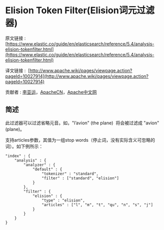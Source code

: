 # Elision Token Filter(Elision词元过滤器)

原文链接 :[https://www.elastic.co/guide/en/elasticsearch/reference/5.4/analysis-elision-tokenfilter.html](https://www.elastic.co/guide/en/elasticsearch/reference/5.4/analysis-elision-tokenfilter.html)

译文链接 :  [http://www.apache.wiki/pages/viewpage.action?pageId=10027914](http://www.apache.wiki/pages/viewpage.action?pageId=10027914)

贡献者 : [李亚运](/display/~liyayun)，[ApacheCN](/display/~apachecn)，[Apache中文网](/display/~apachechina)

## 简述

此过滤器可以过滤省略元音。如，"l’avion" (the plane)  将会被过滤成 "avion" (plane)。

支持articles参数，其值为一组stop words（停止词，没有实际含义可忽略的词）。如下例所示：

```
"index" : {
    "analysis" : {
        "analyzer" : {
            "default" : {
                "tokenizer" : "standard",
                "filter" : ["standard", "elision"]
            }
        },
        "filter" : {
            "elision" : {
                "type" : "elision",
                "articles" : ["l", "m", "t", "qu", "n", "s", "j"]
            }
        }
    }
}

```